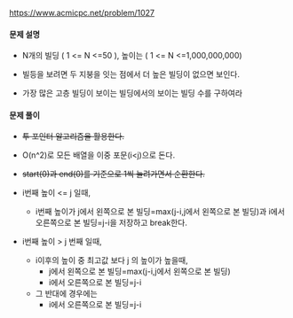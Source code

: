https://www.acmicpc.net/problem/1027

#### 문제 설명

-  N개의 빌딩 ( 1 <= N <=50 ), 높이는 ( 1 <= N <=1,000,000,000)

- 빌등을 보려면 두 지붕을 잇는 점에서 더 높은 빌딩이 없으면 보인다.

- 가장 많은 고층 빌딩이 보이는 빌딩에서의 보이는 빌딩 수를 구하여라

#### 문제 풀이

- ~~투 포인터 알고리즘을 활용한다.~~

- O(n^2)로 모든 배열을 이중 포문(i<j)으로 돈다.

- ~~start(0)과 end(0)를 기준으로 1씩 늘려가면서 순환한다.~~

- i번째 높이 <= j 일때, 

  -  i번째 높이가  j에서 왼쪽으로 본 빌딩=max(j-i,j에서 왼쪽으로 본 빌딩)과 i에서 오른쪽으로 본 빌딩=j-i을 저장하고 break한다.

- i번째 높이 >  j 번째 일때,

  - i이후의 높이 중 최고값 보다 j 의 높이가 높을때,
    -   j에서 왼쪽으로 본 빌딩=max(j-i,j에서 왼쪽으로 본 빌딩)
    - i에서 오른쪽으로 본 빌딩=j-i
  - 그 반대에 경우에는 
    - i에서 오른쪽으로 본 빌딩=j-i

